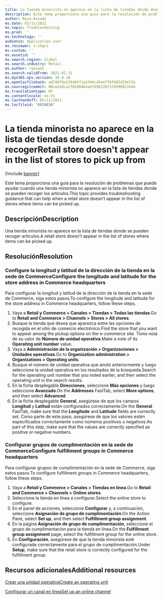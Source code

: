 ```yaml
---
title: La tienda minorista no aparece en la lista de tiendas desde donde recoger
description: Este tema proporciona una guía para la resolución de problemas que puede ayudar cuando una tienda minorista no aparece en la lista de tiendas donde se pueden recoger los artículos.
author: Reza-Assadi
ms.date: 03/11/2021
ms.topic: Troubleshooting
ms.prod: ''
ms.technology: ''
audience: Application user
ms.reviewer: v-chgri
ms.custom: ''
ms.assetid: ''
ms.search.region: Global
ms.search.industry: Retail
ms.author: rassadi
ms.search.validFrom: 2021-01-31
ms.dyn365.ops.version: 10.0.18
ms.openlocfilehash: ad7ddf8a17640471a2344c45eef76f682d29ef2b
ms.sourcegitcommit: 08ce2a9ca1f02064beabfb9b228717d39882164b
ms.translationtype: HT
ms.contentlocale: es-ES
ms.lasthandoff: 05/11/2021
ms.locfileid: "6020836"
---
```

# <a name="retail-store-doesnt-appear-in-the-list-of-stores-to-pick-up-from"></a><span data-ttu-id="ccac4-103">La tienda minorista no aparece en la lista de tiendas desde donde recoger</span><span class="sxs-lookup"><span data-stu-id="ccac4-103">Retail store doesn't appear in the list of stores to pick up from</span></span>

[!include [banner](../../includes/banner.md)]

<span data-ttu-id="ccac4-104">Este tema proporciona una guía para la resolución de problemas que puede ayudar cuando una tienda minorista no aparece en la lista de tiendas donde se pueden recoger los artículos.</span><span class="sxs-lookup"><span data-stu-id="ccac4-104">This topic provides troubleshooting guidance that can help when a retail store doesn't appear in the list of stores where items can be picked up.</span></span>

## <a name="description"></a><span data-ttu-id="ccac4-105">Descripción</span><span class="sxs-lookup"><span data-stu-id="ccac4-105">Description</span></span>

<span data-ttu-id="ccac4-106">Una tienda minorista no aparece en la lista de tiendas donde se pueden recoger artículos.</span><span class="sxs-lookup"><span data-stu-id="ccac4-106">A retail store doesn't appear in the list of stores where items can be picked up.</span></span>

## <a name="resolution"></a><span data-ttu-id="ccac4-107">Resolución</span><span class="sxs-lookup"><span data-stu-id="ccac4-107">Resolution</span></span>

### <a name="configure-the-longitude-and-latitude-for-the-store-address-in-commerce-headquarters"></a><span data-ttu-id="ccac4-108">Configure la longitud y latitud de la dirección de la tienda en la sede de Commerce</span><span class="sxs-lookup"><span data-stu-id="ccac4-108">Configure the longitude and latitude for the store address in Commerce headquarters</span></span>

<span data-ttu-id="ccac4-109">Para configurar la longitud y latitud de la dirección de la tienda en la sede de Commerce, siga estos pasos.</span><span class="sxs-lookup"><span data-stu-id="ccac4-109">To configure the longitude and latitude for the store address in Commerce headquarters, follow these steps.</span></span>

1. <span data-ttu-id="ccac4-110">Vaya a **Retail y Commerce \> Canales \> Tiendas \> Todas las tiendas**.</span><span class="sxs-lookup"><span data-stu-id="ccac4-110">Go to **Retail and Commerce \> Channels \> Stores \> All stores**.</span></span>
1. <span data-ttu-id="ccac4-111">Busque la tienda que desea que aparezca entre las opciones de recogida en el sitio de comercio electrónico.</span><span class="sxs-lookup"><span data-stu-id="ccac4-111">Find the store that you want to appear among the pickup options on the e-commerce site.</span></span> <span data-ttu-id="ccac4-112">Tome nota de su valor de **Número de unidad operativa**.</span><span class="sxs-lookup"><span data-stu-id="ccac4-112">Make a note of its **Operating unit number** value.</span></span>
1. <span data-ttu-id="ccac4-113">Vaya a **Administración de la organización \> Organizaciones \> Unidades operativas**.</span><span class="sxs-lookup"><span data-stu-id="ccac4-113">Go to **Organization administration \> Organizations \> Operating units**.</span></span>
1. <span data-ttu-id="ccac4-114">Busque el número de unidad operativa que anotó anteriormente y luego seleccione la unidad operativa en los resultados de la búsqueda.</span><span class="sxs-lookup"><span data-stu-id="ccac4-114">Search for the operating unit number that you noted earlier, and then select the operating unit in the search results.</span></span>
1. <span data-ttu-id="ccac4-115">En la ficha desplegable **Direcciones**, seleccione **Más opciones** y luego seleccione **Avanzado**.</span><span class="sxs-lookup"><span data-stu-id="ccac4-115">On the **Addresses** FastTab, select **More options**, and then select **Advanced**.</span></span>
1. <span data-ttu-id="ccac4-116">En la ficha desplegable **General**, asegúrese de que los campos **Longitud** y **Latitud** están configurados correctamente.</span><span class="sxs-lookup"><span data-stu-id="ccac4-116">On the **General** FastTab, make sure that the **Longitude** and **Latitude** fields are correctly set.</span></span> <span data-ttu-id="ccac4-117">Como parte de este paso, asegúrese de que los valores estén especificados correctamente como números positivos o negativos.</span><span class="sxs-lookup"><span data-stu-id="ccac4-117">As part of this step, make sure that the values are correctly specified as positive or negative numbers.</span></span>

### <a name="configure-fulfillment-groups-in-commerce-headquarters"></a><span data-ttu-id="ccac4-118">Configurar grupos de cumplimentación en la sede de Commerce</span><span class="sxs-lookup"><span data-stu-id="ccac4-118">Configure fulfillment groups in Commerce headquarters</span></span>

<span data-ttu-id="ccac4-119">Para configurar grupos de cumplimentación en la sede de Commerce, siga estos pasos.</span><span class="sxs-lookup"><span data-stu-id="ccac4-119">To configure fulfillment groups in Commerce headquarters, follow these steps.</span></span>

1. <span data-ttu-id="ccac4-120">Vaya a **Retail y Commerce \> Canales \> Tiendas en línea**.</span><span class="sxs-lookup"><span data-stu-id="ccac4-120">Go to **Retail and Commerce \> Channels \> Online stores**.</span></span>
1. <span data-ttu-id="ccac4-121">Seleccione la tienda en línea a configurar.</span><span class="sxs-lookup"><span data-stu-id="ccac4-121">Select the online store to configure.</span></span>
1. <span data-ttu-id="ccac4-122">En el panel de acciones, seleccione **Configurar** y, a continuación, seleccione **Asignación de grupo de cumplimentación**.</span><span class="sxs-lookup"><span data-stu-id="ccac4-122">On the Action Pane, select **Set up**, and then select **Fulfillment group assignment**.</span></span>
1. <span data-ttu-id="ccac4-123">En la página **Asignación de grupo de cumplimentación**, seleccione el grupo de cumplimentación para la tienda en línea.</span><span class="sxs-lookup"><span data-stu-id="ccac4-123">On the **Fulfillment group assignment** page, select the fulfillment group for the online store.</span></span>
1. <span data-ttu-id="ccac4-124">En **Configuración**, asegúrese de que la tienda minorista esté configurada correctamente para el grupo de cumplimentación.</span><span class="sxs-lookup"><span data-stu-id="ccac4-124">Under **Setup**, make sure that the retail store is correctly configured for the fulfillment group.</span></span>

## <a name="additional-resources"></a><span data-ttu-id="ccac4-125">Recursos adicionales</span><span class="sxs-lookup"><span data-stu-id="ccac4-125">Additional resources</span></span> 

[<span data-ttu-id="ccac4-126">Crear una unidad operativa</span><span class="sxs-lookup"><span data-stu-id="ccac4-126">Create an operating unit</span></span>](../../fin-ops-core/fin-ops/organization-administration/tasks/create-operating-unit.md)

[<span data-ttu-id="ccac4-127">Configurar un canal en línea</span><span class="sxs-lookup"><span data-stu-id="ccac4-127">Set up an online channel</span></span>](../channel-setup-online.md)